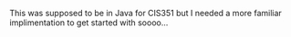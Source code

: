 This was supposed to be in Java for CIS351 but I needed a more familiar implimentation to get started with soooo...
